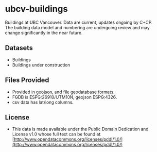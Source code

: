 ubcv-buildings
==============

Buildings at UBC Vancouver. Data are current, updates ongoing by C+CP.
The building data model and numbering are undergoing review and may change
significantly in the near future.

Datasets
--------
* Buildings
* Buildings under construction

Files Provided
--------------
* Provided in geojson, and file geodatabase formats.
* FGDB is ESPG:26910/UTM10N, geojson ESPG:4326.
* csv data has lat/long columns.

License
-------
* This data is made available under the Public Domain Dedication and License v1.0 whose full text can be found at: [http://www.opendatacommons.org/licenses/pddl/1.0/](http://www.opendatacommons.org/licenses/pddl/1.0/)



